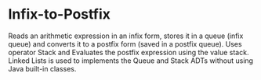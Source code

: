 # Infix-to-Postfix
Reads an arithmetic expression in an infix form, stores it in a queue (infix queue) and converts it to a postfix form (saved in a postfix queue). Uses operator Stack and Evaluates the postfix expression using the value stack. Linked Lists  is used to implements the Queue and Stack ADTs without using Java built-in classes.

